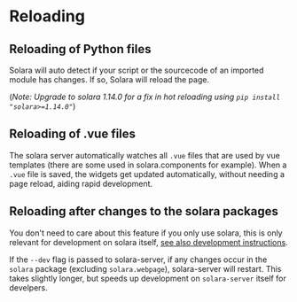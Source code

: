 # Reloading

## Reloading of Python files

Solara will auto detect if your script or the sourcecode of an imported module has changes. If so, Solara will reload the page.

(*Note: Upgrade to solara 1.14.0 for a fix in hot reloading using `pip install "solara>=1.14.0"`*)

## Reloading of .vue files

The solara server automatically watches all `.vue` files that are used by vue templates (there are some used in solara.components for example).
When a `.vue` file is saved, the widgets get updated automatically, without needing a page reload, aiding rapid development.


## Reloading after changes to the solara packages


You don't need to care about this feature if you only use solara, this is only relevant for development on solara itself, [see also development instructions](/docs/development).

If the `--dev` flag is passed to solara-server, if any changes occur in the `solara` package (excluding `solara.webpage`), solara-server will restart. This takes slightly longer, but speeds up development on `solara-server` itself for develpers.
